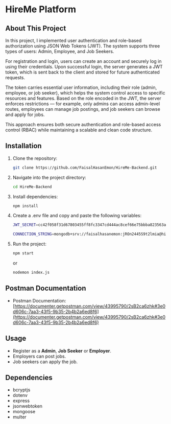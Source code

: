 # HireMe Platform

## About This Project

In this project, I implemented user authentication and role-based authorization using JSON Web Tokens (JWT). The system supports three types of users: Admin, Employee, and Job Seekers.

For registration and login, users can create an account and securely log in using their credentials. Upon successful login, the server generates a JWT token, which is sent back to the client and stored for future authenticated requests.

The token carries essential user information, including their role (admin, employee, or job seeker), which helps the system control access to specific resources and features. Based on the role encoded in the JWT, the server enforces restrictions — for example, only admins can access admin-level routes, employees can manage job postings, and job seekers can browse and apply for jobs.

This approach ensures both secure authentication and role-based access control (RBAC) while maintaining a scalable and clean code structure.

## Installation

1. Clone the repository:
   ```bash
   git clone https://github.com/FaisalHasanEmon/HireMe-Backend.git
   ```
2. Navigate into the project directory:
   ```bash
   cd HireMe-Backend
   ```
3. Install dependencies:
   ```bash
   npm install
   ```
4. Create a .env file and copy and paste the following variables:
   ```bash
   JWT_SECRET=cc42f058f31d67803455ff8fc3347cd444ac8cef66e75bbba823563a9895162e0982e11e2a5bf2b98a998bc7812d7c8a51c0a0d451fa75c68f3c7e2b0556ec82
   ```
   ```bash
   CONNECTION_STRING=mongodb+srv://faisalhasanemon:jROn2445S9t2lmia@hireme-cluster.on9jk5r.mongodb.net/?retryWrites=true&w=majority&appName=HireMe-Cluster
   ```
5. Run the project:
   ```bash
   npm start
   ```
   or
   ```bash
   nodemon index.js
   ```

## Postman Documentation

- Postman Documentation: [https://documenter.getpostman.com/view/43995790/2sB2ca6zhk#3e0d606c-7aa3-43f5-9b35-2b4b2a6ed8f6](https://documenter.getpostman.com/view/43995790/2sB2ca6zhk#3e0d606c-7aa3-43f5-9b35-2b4b2a6ed8f6)

## Usage

- Register as a **Admin**, **Job Seeker** or **Employer**.
- Employers can post jobs.
- Job seekers can apply the job.

## Dependencies

- bcryptjs
- dotenv
- express
- jsonwebtoken
- mongoose
- multer
